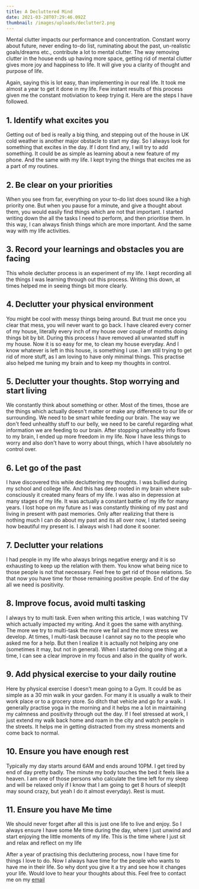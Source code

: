 ```yaml
---
title: A Decluttered Mind
date: 2021-03-28T07:29:46.092Z
thumbnail: /images/uploads/declutter2.png
---
```

Mental clutter impacts our performance and concentration. Constant worry about future, never ending to-do list, ruminating about the past, un-realistic goals/dreams etc., contribute a lot to mental clutter. The way removing clutter in the house ends up having more space, getting rid of mental clutter gives more joy and happiness to life. It will give you a clarity of thought and purpose of life.

Again, saying this is lot easy, than implementing in our real life. It took me almost a year to get it done in my life. Few instant results of this process given me the constant motiviation to keep trying it. Here are the steps I have followed.

## 1. Identify what excites you

Getting out of bed is really a big thing, and stepping out of the house in UK cold weather is another major obstacle to start my day. So I always look for something that excites in the day. If I dont find any, I will try to add something. It could be as simple as learning about a new feature of my phone. And the same with my life. I kept trying the things that excites me as a part of my routines.

## 2. Be clear on your priorities

When you see from far, everything on your to-do list does sound like a high priority one. But when you pause for a minute, and give a thought about them, you would easily find things which are not that important. I started writing down the all the tasks I need to perform, and then prioritise them. In this way, I can always finish things which are more important. And the same way with my life activities.

## 3. Record your learnings and obstacles you are facing

This whole declutter process is an experiment of my life. I kept recording all the things I was learning through out this process. Writing this down, at times helped me in seeing things bit more clearly.

## 4. Declutter your physical environment

You might be cool with messy things being around. But trust me once you clear that mess, you will never want to go back. I have cleared every corner of my house, literally every inch of my house over couple of months doing things bit by bit. During this process I have removed all unwanted stuff in my house. Now it is so easy for me, to clean my house everyday. And I know whatever is left in this house, is something I use. I am still trying to get rid of more stuff, as I am loving to have only minimal things. This practise also helped me tuning my brain and to keep my thoughts in control.

## 5. Declutter your thoughts. Stop worrying and start living

We constantly think about something or other. Most of the times, those are the things which actually doesn't matter or make any difference to our life or surrounding. We need to be smart while feeding our brain. The way we don't feed unhealthy stuff to our belly, we need to be careful regarding what information we are feeding to our brain. After stopping unhealthy info flows to my brain, I ended up more freedom in my life. Now I have less things to worry and also don't have to worry about things, which I have absolutely no control over.

## 6. Let go of the past

I have discovered this while decluttering my thoughts. I was bullied during my school and college life. And this has deep rooted in my brain where sub-consciously it created many fears of my life. I was also in depression at many stages of my life. It was actually a constant battle of my life for many years. I lost hope on my future as I was constantly thinking of my past and living in present with past memories. Only after realizing that there is nothing much I can do about my past and its all over now, I started seeing how beautiful my present is. I always wish I had done it sooner.

## 7. Declutter your relations

I had people in my life who always brings negative energy and it is so exhausting to keep up the relation with them. You know what being nice to those people is not that necessary. Feel free to get rid of those relations. So that now you have time for those remaining positive people. End of the day all we need is positivity.

## 8. Improve focus, avoid multi tasking

I always try to multi task. Even when writing this article, I was watching TV which actually impacted my writing. And it goes the same with anything. The more we try to multi-task the more we fail and the more stress we develop. At times, I multi-task because I cannot say no to the people who asked me for a help. But then I realize it is actually not helping any one (sometimes it may, but not in general). When I started doing one thing at a time, I can see a clear improve in my focus and also in the quality of work.

## 9. Add physical exercise to your daily routine

Here by physical exercise I doesn't mean going to a Gym. It could be as simple as a 30 min walk in your garden. For many it is usually a walk to their work place or to a grocery store. So ditch that vehicle and go for a walk. I generally practise yoga in the morning and it helps me a lot in maintaining my calmness and positivity through out the day. If I feel stressed at work, I just extend my walk back home and roam in the city and watch people in the streets. It helps me in getting distracted from my stress moments and come back to normal.

## 10. Ensure you have enough rest

Typically my day starts around 6AM and ends around 10PM. I get tired by end of day pretty badly. The minute my body touches the bed it feels like a heaven. I am one of those persons who calculate the time left for my sleep and will be relaxed only if I know that I am going to get 8 hours of sleep(It may sound crazy, but yeah I do it almost everyday). Rest is must.

## 11. Ensure you have Me time

We should never forget after all this is just one life to live and enjoy. So I always ensure I have some Me time during the day, where I just unwind and start enjoying the little moments of my life. This is the time where I just sit and relax and reflect on my life

After a year of practising this decluttering process, now I have time for things I love to do. Now I always have time for the people who wants to have me in their life. So why dont you give it a try and see how it changes your life. Would love to hear your thoughts about this. Feel free to contact me on my [email](mailto:prasanna.virigineni@gmail.com)